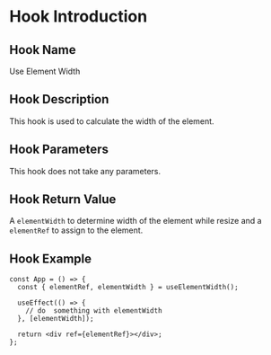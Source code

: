 # Hook Introduction

## Hook Name

Use Element Width

## Hook Description

This hook is used to calculate the width of the element.

## Hook Parameters

This hook does not take any parameters.

## Hook Return Value

A `elementWidth` to determine width of the element while resize and a
`elementRef` to assign to the element.

## Hook Example

```tsx
const App = () => {
  const { elementRef, elementWidth } = useElementWidth();

  useEffect(() => {
    // do  something with elementWidth
  }, [elementWidth]);

  return <div ref={elementRef}></div>;
};
```
